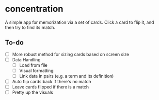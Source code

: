 # concentration

A simple app for memorization via a set of cards.  Click a card to flip it, and then try to find its match.

## To-do
- [ ] More robust method for sizing cards based on screen size
- [ ] Data Handling
  - [ ] Load from file
  - [ ] Visual formatting
  - [ ] Link data in pairs (e.g. a term and its definition)
- [ ] Auto flip cards back if there's no match
- [ ] Leave cards flipped if there is a match
- [ ] Pretty up the visuals
